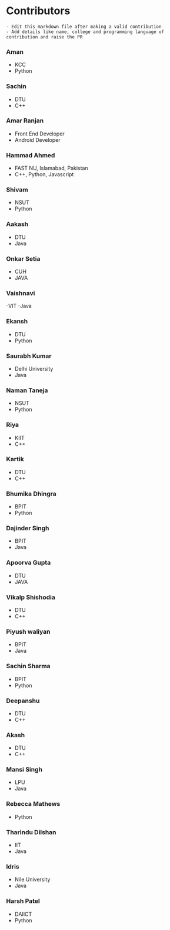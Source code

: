 # Contributors

```
- Edit this markdown file after making a valid contribution
- Add details like name, college and programming language of contribution and raise the PR
```

### Aman

- KCC
- Python

### Sachin

- DTU
- C++

### Amar Ranjan
- Front End Developer
- Android Developer

### Hammad Ahmed

- FAST NU, Islamabad, Pakistan
- C++, Python, Javascript

### Shivam

- NSUT
- Python

### Aakash

- DTU
- Java

### Onkar Setia

- CUH
- JAVA

### Vaishnavi

-VIT
-Java

### Ekansh

- DTU
- Python

### Saurabh Kumar

- Delhi University
- Java

### Naman Taneja

- NSUT
- Python

### Riya

- KIIT
- C++

### Kartik

- DTU
- C++

### Bhumika Dhingra

- BPIT
- Python

### Dajinder Singh

- BPIT
- Java

### Apoorva Gupta

- DTU
- JAVA

### Vikalp Shishodia

- DTU
- C++

### Piyush waliyan

- BPIT
- Java

### Sachin Sharma

- BPIT
- Python

### Deepanshu

- DTU
- C++

### Akash

- DTU
- C++

### Mansi Singh

- LPU
- Java

### Rebecca Mathews

- Python

### Tharindu Dilshan

- IIT
- Java

### Idris

- Nile University
- Java

### Harsh Patel

- DAIICT
- Python
